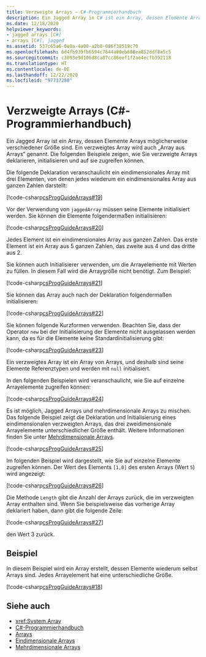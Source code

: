 ```yaml
---
title: Verzweigte Arrays – C#-Programmierhandbuch
description: Ein Jagged Array in C# ist ein Array, dessen Elemente Arrays verschiedener Größe sind. Hier erfahren Sie, wie Sie Jagged Arrays deklarieren, initialisieren und auf sie zugreifen.
ms.date: 12/18/2020
helpviewer_keywords:
- jagged arrays [C#]
- arrays [C#], jagged
ms.assetid: 537c65a6-0e0a-4a00-a2b8-086f38519c70
ms.openlocfilehash: 6d4fb939fb6594c7644a80eb688ea852ddf8a5c5
ms.sourcegitcommit: c3093e9d106d8ca87cc86eef1f2ae4ecfb392118
ms.translationtype: HT
ms.contentlocale: de-DE
ms.lasthandoff: 12/22/2020
ms.locfileid: "97737280"
---
```

# <a name="jagged-arrays-c-programming-guide"></a>Verzweigte Arrays (C#-Programmierhandbuch)

Ein Jagged Array ist ein Array, dessen Elemente Arrays möglicherweise verschiedener Größe sind. Ein verzweigtes Array wird auch „Array aus Arrays“ genannt. Die folgenden Beispiele zeigen, wie Sie verzweigte Arrays deklarieren, initialisieren und auf sie zugreifen können.

 Die folgende Deklaration veranschaulicht ein eindimensionales Array mit drei Elementen, von denen jedes wiederum ein eindimensionales Array aus ganzen Zahlen darstellt:

 [!code-csharp[csProgGuideArrays#19](~/samples/snippets/csharp/VS_Snippets_VBCSharp/csProgGuideArrays/CS/Arrays.cs#19)]

 Vor der Verwendung von `jaggedArray` müssen seine Elemente initialisiert werden. Sie können die Elemente folgendermaßen initialisieren:

 [!code-csharp[csProgGuideArrays#20](~/samples/snippets/csharp/VS_Snippets_VBCSharp/csProgGuideArrays/CS/Arrays.cs#20)]

 Jedes Element ist ein eindimensionales Array aus ganzen Zahlen. Das erste Element ist ein Array aus 5 ganzen Zahlen, das zweite aus 4 und das dritte aus 2.

 Sie können auch Initialisierer verwenden, um die Arrayelemente mit Werten zu füllen. In diesem Fall wird die Arraygröße nicht benötigt. Zum Beispiel:

 [!code-csharp[csProgGuideArrays#21](~/samples/snippets/csharp/VS_Snippets_VBCSharp/csProgGuideArrays/CS/Arrays.cs#21)]

 Sie können das Array auch nach der Deklaration folgendermaßen initialisieren:

 [!code-csharp[csProgGuideArrays#22](~/samples/snippets/csharp/VS_Snippets_VBCSharp/csProgGuideArrays/CS/Arrays.cs#22)]

 Sie können folgende Kurzformen verwenden. Beachten Sie, dass der Operator `new` bei der Initialisierung der Elemente nicht ausgelassen werden kann, da es für die Elemente keine Standardinitialisierung gibt:

 [!code-csharp[csProgGuideArrays#23](~/samples/snippets/csharp/VS_Snippets_VBCSharp/csProgGuideArrays/CS/Arrays.cs#23)]

 Ein verzweigtes Array ist ein Array von Arrays, und deshalb sind seine Elemente Referenztypen und werden mit `null` initialisiert.

 In den folgenden Beispielen wird veranschaulicht, wie Sie auf einzelne Arrayelemente zugreifen können:

 [!code-csharp[csProgGuideArrays#24](~/samples/snippets/csharp/VS_Snippets_VBCSharp/csProgGuideArrays/CS/Arrays.cs#24)]

 Es ist möglich, Jagged Arrays und mehrdimensionale Arrays zu mischen. Das folgende Beispiel zeigt die Deklaration und Initialisierung eines eindimensionalen verzweigten Arrays, das drei zweidimensionale Arrayelemente unterschiedlicher Größe enthält. Weitere Informationen finden Sie unter [Mehrdimensionale Arrays](./multidimensional-arrays.md).

 [!code-csharp[csProgGuideArrays#25](~/samples/snippets/csharp/VS_Snippets_VBCSharp/csProgGuideArrays/CS/Arrays.cs#25)]

 Im folgenden Beispiel wird dargestellt, wie Sie auf einzelne Elemente zugreifen können. Der Wert des Elements `[1,0]` des ersten Arrays (Wert `5`) wird angezeigt:

 [!code-csharp[csProgGuideArrays#26](~/samples/snippets/csharp/VS_Snippets_VBCSharp/csProgGuideArrays/CS/Arrays.cs#26)]

 Die Methode `Length` gibt die Anzahl der Arrays zurück, die im verzweigten Array enthalten sind. Wenn Sie beispielsweise das vorherige Array deklariert haben, dann gibt die folgende Zeile:

 [!code-csharp[csProgGuideArrays#27](~/samples/snippets/csharp/VS_Snippets_VBCSharp/csProgGuideArrays/CS/Arrays.cs#27)]

 den Wert 3 zurück.

## <a name="example"></a>Beispiel

 In diesem Beispiel wird ein Array erstellt, dessen Elemente wiederum selbst Arrays sind. Jedes Arrayelement hat eine unterschiedliche Größe.

 [!code-csharp[csProgGuideArrays#18](~/samples/snippets/csharp/VS_Snippets_VBCSharp/csProgGuideArrays/CS/Arrays.cs#18)]

## <a name="see-also"></a>Siehe auch

- <xref:System.Array>
- [C#-Programmierhandbuch](../index.md)
- [Arrays](./index.md)
- [Eindimensionale Arrays](./single-dimensional-arrays.md)
- [Mehrdimensionale Arrays](./multidimensional-arrays.md)
